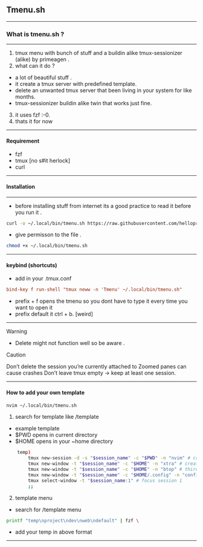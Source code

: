## Tmenu.sh

---

### What is tmenu.sh ?

---

1. tmux menu with bunch of stuff and a buildin alike tmux-sessionizer (alike) by primeagen .
2. what can it do ?

- a lot of beautiful stuff .
- it create a tmux server with predefined template.
- delete an unwanted tmux server that been living in your system for like months.
- tmux-sessionizer buildin alike twin that works just fine.

3. it uses fzf :-0.
4. thats it for now

---

#### Requirement

- fzf
- tmux [no s#it herlock]
- curl

---

#### Installation

---

- before installing stuff from internet its a good practice to read it before you run it .

```bash
curl -o ~/.local/bin/tmenu.sh https://raw.githubusercontent.com/hellopradeep69/Tmenu/main/tmenu.sh

```

- give permisson to the file .

```bash
chmod +x ~/.local/bin/tmenu.sh
```

---

#### keybind (shortcuts)

- add in your .tmux.conf

```.tmux.conf
bind-key f run-shell "tmux neww -n 'Tmenu' ~/.local/bin/tmenu.sh"
```

- prefix + f opens the tmenu so you dont have to type it every time you want to open it
- prefix default it ctrl + b. [weird]

---

> [!WARNING]

- Delete might not function well so be aware .

> [!CAUTION]
> Don’t delete the session you’re currently attached to
> Zoomed panes can cause crashes
> Don’t leave tmux empty → keep at least one session.

---

#### How to add your own template

```bash
nvim ~/.local/bin/tmenu.sh

```

1. search for template like /template

- example template
- $PWD opens in current directory
- $HOME opens in your ~home directory

```bash
    temp)
        tmux new-session -d -s "$session_name" -c "$PWD" -n "nvim" # create a window name nvim
        tmux new-window -t "$session_name" -c "$HOME" -n "xtra" # create second window name xtra
        tmux new-window -t "$session_name" -c "$HOME" -n "btop" # third window namely btop
        tmux new-window -t "$session_name" -c "$HOME/.config" -n "config" # -c open tmux server in .config dir
        tmux select-window -t "$session_name:1" # focus session 1
        ;;
```

2. template menu

- search for /template menu

```bash
printf "temp\nproject\ndev\nweb\ndefault" | fzf \
```

- add your temp in above format

---
